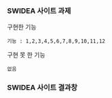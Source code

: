 ### SWIDEA 사이트 과제

구현한 기능
``` 
기능 : 1,2,3,4,5,6,7,8,9,10,11,12
```

구현 못 한 기능
``` 
없음
```

### SWIDEA 사이트 결과창


